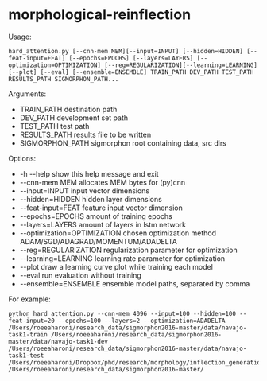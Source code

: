 # morphological-reinflection

Usage:

    hard_attention.py [--cnn-mem MEM][--input=INPUT] [--hidden=HIDDEN] [--feat-input=FEAT] [--epochs=EPOCHS] [--layers=LAYERS] [--optimization=OPTIMIZATION] [--reg=REGULARIZATION][--learning=LEARNING] [--plot] [--eval] [--ensemble=ENSEMBLE] TRAIN_PATH DEV_PATH TEST_PATH RESULTS_PATH SIGMORPHON_PATH...

Arguments:
* TRAIN_PATH    destination path
* DEV_PATH      development set path
* TEST_PATH     test path
* RESULTS_PATH  results file to be written
* SIGMORPHON_PATH   sigmorphon root containing data, src dirs

Options:
* -h --help                     show this help message and exit
* --cnn-mem MEM                 allocates MEM bytes for (py)cnn
* --input=INPUT                 input vector dimensions
* --hidden=HIDDEN               hidden layer dimensions
* --feat-input=FEAT             feature input vector dimension
* --epochs=EPOCHS               amount of training epochs
* --layers=LAYERS               amount of layers in lstm network
* --optimization=OPTIMIZATION   chosen optimization method ADAM/SGD/ADAGRAD/MOMENTUM/ADADELTA
* --reg=REGULARIZATION          regularization parameter for optimization
* --learning=LEARNING           learning rate parameter for optimization
* --plot                        draw a learning curve plot while training each model
* --eval                        run evaluation without training
* --ensemble=ENSEMBLE           ensemble model paths, separated by comma

For example:

    python hard_attention.py --cnn-mem 4096 --input=100 --hidden=100 --feat-input=20 --epochs=100 --layers=2 --optimization=ADADELTA  /Users/roeeaharoni/research_data/sigmorphon2016-master/data/navajo-task1-train /Users/roeeaharoni/research_data/sigmorphon2016-master/data/navajo-task1-dev /Users/roeeaharoni/research_data/sigmorphon2016-master/data/navajo-task1-test /Users/roeeaharoni/Dropbox/phd/research/morphology/inflection_generation/results/navajo_results.txt /Users/roeeaharoni/research_data/sigmorphon2016-master/
